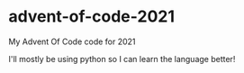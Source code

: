 # advent-of-code-2021
My Advent Of Code code for 2021

I'll mostly be using python so I can learn the language better!
